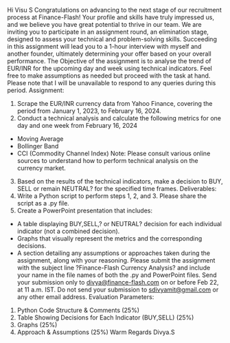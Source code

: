 Hi Visu S
Congratulations on advancing to the next stage of our recruitment process at Finance-Flash! Your profile and skills have truly impressed us, and we believe you have great potential to thrive in our team.
We are inviting you to participate in an assignment round, an elimination stage, designed to assess your technical and problem-solving skills. Succeeding in this assignment will lead you to a 1-hour interview with myself and another founder, ultimately determining your offer based on your overall performance.
The Objective of the assignment is to analyse the trend of EUR/INR for the upcoming day and week using technical indicators. Feel free to make assumptions as needed but proceed with the task at hand. Please note that I will be unavailable to respond to any queries during this period.
Assignment:
1. Scrape the EUR/INR currency data from Yahoo Finance, covering the period from January 1, 2023, to February 16, 2024.
2. Conduct a technical analysis and calculate the following metrics for one day and one week from February 16, 2024
- Moving Average
- Bollinger Band
- CCI (Commodity Channel Index)
Note: Please consult various online sources to understand how to perform technical analysis on the currency market.
3. Based on the results of the technical indicators, make a decision to BUY, SELL or remain NEUTRAL? for the specified time frames.
Deliverables:
1. Write a Python script to perform steps 1, 2, and 3. Please share the script as a .py file.
2. Create a PowerPoint presentation that includes:
- A table displaying BUY,SELL,? or NEUTRAL? decision for each individual indicator (not a combined decision).
- Graphs that visually represent the metrics and the corresponding decisions.
- A section detailing any assumptions or approaches taken during the assignment, along with your reasoning.
Please submit the assignment with the subject line ?Finance-Flash Currency Analysis? and include your name in the file names of both the .py and PowerPoint files.
Send your submission only to divya@finance-flash.com on or before Feb 22, at 11 a.m. IST. Do not send your submission to sdivyamit@gmail.com or any other email address.
Evaluation Parameters:
1. Python Code Structure & Comments (25%)
2. Table Showing Decisions for Each Indicator (BUY,SELL) (25%)
3. Graphs (25%)
4. Approach & Assumptions (25%)
Warm Regards
Divya.S